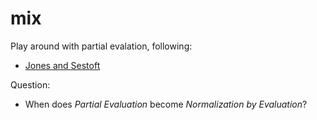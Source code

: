 # mix

Play around with partial evalation, following:

- [Jones and Sestoft](https://www.itu.dk/people/sestoft/pebook/jonesgomardsestoft-a4.pdf)

Question:

- When does _Partial Evaluation_ become _Normalization by Evaluation_?
